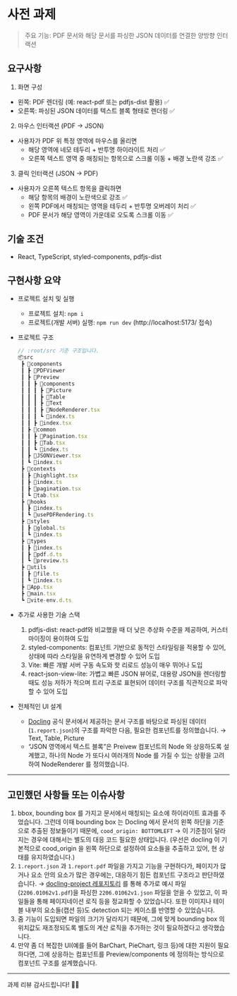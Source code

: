 # 사전 과제

> 주요 기능: PDF 문서와 해당 문서를 파싱한 JSON 데이터를 연결한 양방향 인터랙션

## 요구사항

1. 화면 구성

- 왼쪽: PDF 렌더링 (예: react-pdf 또는 pdfjs-dist 활용) ✅
- 오른쪽: 파싱된 JSON 데이터를 텍스트 블록 형태로 렌더링 ✅

2. 마우스 인터랙션 (PDF → JSON)

- 사용자가 PDF 위 특정 영역에 마우스를 올리면
    - 해당 영역에 네모 테두리 + 반투명 하이라이트 처리 ✅
    - 오른쪽 텍스트 영역 중 매칭되는 항목으로 스크롤 이동 + 배경 노란색 강조 ✅

3. 클릭 인터랙션 (JSON → PDF)

- 사용자가 오른쪽 텍스트 항목을 클릭하면
    - 해당 항목의 배경이 노란색으로 강조 ✅
    - 왼쪽 PDF에서 매칭되는 영역을 테두리 + 반투명 오버레이 처리 ✅
    - PDF 문서가 해당 영역이 가운데로 오도록 스크롤 이동 ✅

## 기술 조건

- React, TypeScript, styled-components, pdfjs-dist

## 구현사항 요약

- 프로젝트 설치 및 실행

    - 프로젝트 설치: `npm i`
    - 프로젝트(개발 서버) 실행: `npm run dev` (http://localhost:5173/ 접속)

- 프로젝트 구조
    ```jsx
    // :root/src 기준 구조입니다.
    📦src
     ┣ 📂components
     ┃ ┣ 📂PDFViewer
     ┃ ┣ 📂Preview
     ┃ ┃ ┣ 📂components
     ┃ ┃ ┃ ┣ 📂Picture
     ┃ ┃ ┃ ┣ 📂Table
     ┃ ┃ ┃ ┣ 📂Text
     ┃ ┃ ┃ ┣ 📜NodeRenderer.tsx
     ┃ ┃ ┃ ┗ 📜index.ts
     ┃ ┃ ┣ 📜index.tsx
     ┃ ┣ 📂common
     ┃ ┃ ┣ 📜Pagination.tsx
     ┃ ┃ ┣ 📜Tab.tsx
     ┃ ┃ ┗ 📜index.ts
     ┃ ┣ 📜JSONViewer.tsx
     ┃ ┗ 📜index.ts
     ┣ 📂contexts
     ┃ ┣ 📜highlight.tsx
     ┃ ┣ 📜index.ts
     ┃ ┣ 📜pagination.tsx
     ┃ ┗ 📜tab.tsx
     ┣ 📂hooks
     ┃ ┣ 📜index.ts
     ┃ ┗ 📜usePDFRendering.ts
     ┣ 📂styles
     ┃ ┣ 📜global.ts
     ┃ ┗ 📜index.ts
     ┣ 📂types
     ┃ ┣ 📜index.ts
     ┃ ┣ 📜pdf.d.ts
     ┃ ┗ 📜preview.ts
     ┣ 📂utils
     ┃ ┣ 📜file.ts
     ┃ ┗ 📜index.ts
     ┣ 📜App.tsx
     ┣ 📜main.tsx
     ┗ 📜vite-env.d.ts
    ```
- 추가로 사용한 기술 스택
    1. pdfjs-dist: react-pdf와 비교했을 때 더 낮은 추상화 수준을 제공하여, 커스터마이징이 용이하여 도입
    2. styled-components: 컴포넌트 기반으로 동적인 스타일링을 적용할 수 있어, 상태에 따라 스타일을 유연하게 변경할 수 있어 도입
    3. Vite: 빠른 개발 서버 구동 속도와 핫 리로드 성능이 매우 뛰어나 도입
    4. react-json-view-lite: 가볍고 빠른 JSON 뷰어로, 대용량 JSON을 렌더링할 때도 성능 저하가 적으며 트리 구조로 표현되어 데이터 구조를 직관적으로 파악할 수 있어 도입
- 전체적인 UI 설계
    - [Docling](https://docling-project.github.io/docling/concepts/docling_document/) 공식 문서에서 제공하는 문서 구조를 바탕으로 파싱된 데이터(`1.report.json`)의 구조를 파악한 다음, 필요한 컴포넌트를 정의했습니다. → Text, Table, Picture
    - “JSON 영역에서 텍스트 블록”은 Preivew 컴포넌트의 Node 와 상응하도록 설계했고, 하나의 Node 가 또다시 여러개의 Node 를 가질 수 있는 상황을 고려하여 NodeRenderer 를 정의했습니다.

---

## 고민했던 사항들 또는 이슈사항

1. bbox, bounding box 를 가지고 문서에서 매칭되는 요소에 하이라이트 효과를 주었습니다. 그런데 이때 bounding box 는 Docling 에서 문서의 왼쪽 하단을 기준으로 추출된 정보들이기 때문에, `cood_origin: BOTTOMLEFT` → 이 기준점이 달라지는 경우에 대해서는 별도의 대응 코드 필요한 상태입니다. (우선은 docling 이 기본적으로 cood_origin 을 왼쪽 하단으로 설정하여 요소들을 추출하고 있어, 현 상태를 유지하였습니다.)
2. `1.report.json` 과 `1.report.pdf` 파일을 가지고 기능을 구현하다가, 페이지가 많거나 요소 안의 요소가 많은 경우에는, 대응하기 힘든 컴포넌트 구조라고 판단하였습니다. → [docling-project 레포지토리](https://github.com/docling-project/docling) 를 통해 추가로 예시 파일(`2206.01062v1.pdf`)을 파싱한 `2206.01062v1.json` 파일을 얻을 수 있었고, 이 파일들을 통해 페이지네이션 로직 등을 정교화할 수 있었습니다. 또한 이미지나 테이블 내부의 요소들(캡션 등)도 detection 되는 케이스를 반영할 수 있었습니다.
3. 줌 기능이 도입되면 파일의 크기가 달라지기 때문에, 그에 맞게 bounding box 의 위치값도 재조정되도록 별도의 계산 로직을 추가하는 것이 필요하겠다고 생각했습니다.
4. 만약 좀 더 복잡한 UI(예를 들어 BarChart, PieChart, 링크 등)에 대한 지원이 필요하다면, 그에 상응하는 컴포넌트를 Preview/components 에 정의하는 방식으로 컴포넌트 구조를 설계했습니다.

---

과제 리뷰 감사드립니다! 🙇😀
